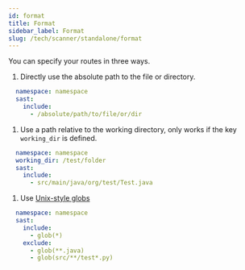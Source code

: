 ```yaml
---
id: format
title: Format
sidebar_label: Format
slug: /tech/scanner/standalone/format
---
```


You can specify your routes in three ways.

1. Directly use the absolute path to the file or directory.

  ```yaml
    namespace: namespace
    sast:
      include:
        - /absolute/path/to/file/or/dir
  ```

1. Use a path relative to the working directory,
  only works if the key `working_dir` is defined.

  ```yaml
    namespace: namespace
    working_dir: /test/folder
    sast:
      include:
        - src/main/java/org/test/Test.java
  ```

1. Use [Unix-style globs](https://docs.python.org/3/library/glob.html)

  ```yaml
    namespace: namespace
    sast:
      include:
        - glob(*)
      exclude:
        - glob(**.java)
        - glob(src/**/test*.py)
  ```

